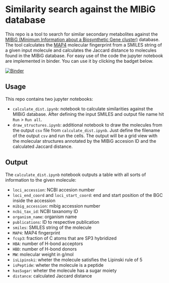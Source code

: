 # Similarity search against the MIBiG database

This repo is a tool to search for similar secondary metabolites against the [MIBiG (Minimum Information about a Biosynthetic Gene cluster)](https://mibig.secondarymetabolites.org/) database. The tool calculates the [MAP4](https://github.com/reymond-group/map4) molecular fingerprint from a SMILES string of a given input molecule and calculates the Jaccard distance to molecules found in the MIBiG database.
For easy use of the code the jupyter notebook are implemented in binder. You can use it by clicking the badget below.

[![Binder](https://mybinder.org/badge_logo.svg)](https://mybinder.org/v2/gh/phillipschl/MIBiG_similarity_search.git/HEAD)

## Usage

This repo contains two jupyter notebooks:
  - `calculate_dist.ipynb`: notebook to calculate similarities against the MIBiG database. After defining the input SMILES and output file name hit `Run` > `Run all`. 
  - `draw_structures.ipynb`: additional notebook to draw the molecules from the output `csv` file from `calculate_dist.ipynb`. Just define the filename of the output `csv` and run the cells. The output will be a grid view with the molecular structures annotated by the MIBiG accesion ID and the calculated Jaccard distance.

## Output ## 

The `calculate_dist.ipynb` notebook outputs a table with all sorts of information to the given molecule:

  - `loci_accession`: NCBI accesion number
  - `loci_end_coord` and `loci_start_coord`: end and start position of the BGC inside the accession
  - `mibig_accession`: mibig accession number
  - `ncbi_tax_id`: NCBI taxanomy ID
  - `organism_name`: organism name
  - `publications`: ID to respective publication
  - `smiles`: SMILES string of the molecule
  - `MAP4`: MAP4 fingerprint
  - `fcsp3`: fraction of C atoms that are SP3 hybridized
  - `HBA`: number of H-bond acceptors
  - `HBD`: number of H-bond donors
  - `MW`: molecular weight in g/mol
  - `isLipinski`: wheter the molecule satisfies the Lipinski rule of 5
  - `isPeptide`: wheter the molecule is a peptide
  - `hasSugar`: wheter the molecule has a sugar moiety
  - `distance`: calculated Jaccard distance
